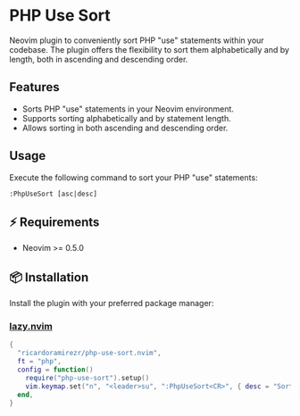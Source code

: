 # PHP Use Sort

Neovim plugin to conveniently sort PHP "use" statements within your codebase. The plugin offers the flexibility to sort them alphabetically and by length, both in ascending and descending order.

## Features

- Sorts PHP "use" statements in your Neovim environment.
- Supports sorting alphabetically and by statement length.
- Allows sorting in both ascending and descending order.

## Usage

Execute the following command to sort your PHP "use" statements:

```vim
:PhpUseSort [asc|desc]
```

## ⚡️ Requirements

- Neovim >= 0.5.0

## 📦 Installation

Install the plugin with your preferred package manager:

### [lazy.nvim](https://github.com/folke/lazy.nvim)

```lua
{
  "ricardoramirezr/php-use-sort.nvim",
  ft = "php",
  config = function()
    require("php-use-sort").setup()
    vim.keymap.set("n", "<leader>su", ":PhpUseSort<CR>", { desc = "Sort PHP use lines by length", silent = true })
  end,
}
```

